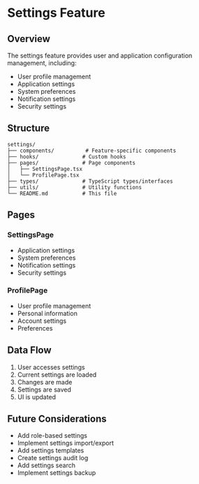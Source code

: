# Settings Feature

## Overview

The settings feature provides user and application configuration management, including:

- User profile management
- Application settings
- System preferences
- Notification settings
- Security settings

## Structure

```
settings/
├── components/          # Feature-specific components
├── hooks/              # Custom hooks
├── pages/              # Page components
│   ├── SettingsPage.tsx
│   └── ProfilePage.tsx
├── types/              # TypeScript types/interfaces
├── utils/              # Utility functions
└── README.md           # This file
```

## Pages

### SettingsPage

- Application settings
- System preferences
- Notification settings
- Security settings

### ProfilePage

- User profile management
- Personal information
- Account settings
- Preferences

## Data Flow

1. User accesses settings
2. Current settings are loaded
3. Changes are made
4. Settings are saved
5. UI is updated

## Future Considerations

- Add role-based settings
- Implement settings import/export
- Add settings templates
- Create settings audit log
- Add settings search
- Implement settings backup
